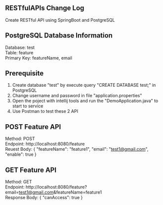 ## RESTfulAPIs Change Log
Create RESTful API using SpringBoot and PostgreSQL  

## PostgreSQL Database Information
Database: test  
Table: feature  
Primary Key: featureName, email    

## Prerequisite
1. Create database "test" by execute query "CREATE DATABASE test;" in PostgreSQL
2. Change username and password in file "application.properties"
3. Open the poject with intellij tools and run the "DemoApplication.java" to start to service  
4. Use Postman to test these 2 API  

## POST Feature API  
Method: POST  
Endpoint: http://localhost:8080/feature  
Reuest Body:
{
	"featureName": "feature1",
	"email": "test1@gmail.com",
	"enable": true
}  

## GET Feature API  
Method: GET  
Endpoint: http://localhost:8080/feature?email=test1@gmail.com&featureName=feature1  
Response Body:
{
	"canAccess": true
}
